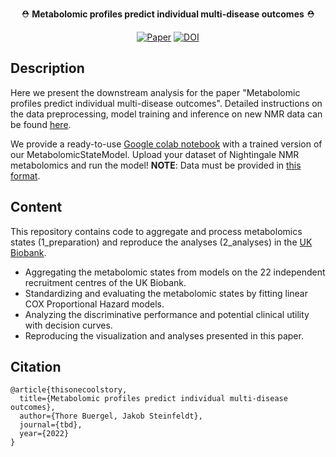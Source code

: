 <div align="center">

⛑ **Metabolomic profiles predict individual multi-disease outcomes** ⛑
  

[![Paper](https://img.shields.io/badge/Paper-tbd-red)](https://www.nature.com/articles/nature14539)
[![DOI](https://zenodo.org/badge/DOI/10.5281/zenodo.6200202.svg)](https://doi.org/10.5281/zenodo.6200202)
  
</div>

## Description   
Here we present the downstream analysis for the paper "Metabolomic profiles predict individual multi-disease outcomes". Detailed instructions on the data preprocessing, model training and inference on new NMR data can be found [here](https://github.com/thbuerg/MetabolomicsCommonDiseases).

We provide a ready-to-use [Google colab notebook](https://colab.research.google.com/github/thbuerg/MetabolomicsCommonDiseases/blob/main/analysis/examples/MetabolomicsInference.ipynb) with a trained version of our MetabolomicStateModel. Upload your dataset of Nightingale NMR metabolomics and run the model!
**NOTE**: Data must be provided in [this format](https://github.com/thbuerg/MetabolomicsCommonDiseases/blob/main/analysis/examples/sample.csv).

## Content
This repository contains code to aggregate and process metabolomics states (1_preparation) and reproduce the analyses (2_analyses) in the [UK Biobank](https://www.ukbiobank.ac.uk/).

- Aggregating the metabolomic states from models on the 22 independent recruitment centres of the UK Biobank.
- Standardizing and evaluating the metabolomic states by fitting linear COX Proportional Hazard models.
- Analyzing the discriminative performance and potential clinical utility with decision curves.
- Reproducing the visualization and analyses presented in this paper. 

## Citation   
```
@article{thisonecoolstory,
  title={Metabolomic profiles predict individual multi-disease outcomes},
  author={Thore Buergel, Jakob Steinfeldt},
  journal={tbd},
  year={2022}
}
```  

